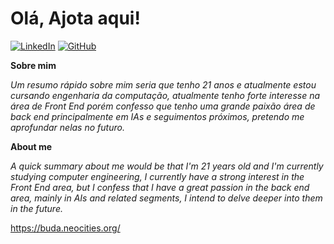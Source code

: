 # **Olá, Ajota aqui!**

[![LinkedIn](https://img.shields.io/badge/Linkedin-%8A2BE2.svg?style=for-the-badge&logo=linkedin&logoColor=black)](https://www.linkedin.com/in/alex-amorim-6309131b4/)
[![GitHub](https://img.shields.io/badge/GitHub-%8A2BE2?style=for-the-badge&logo=github&logoColor=black)](https://github.com/AjotaYabuki)

**Sobre mim**

*Um resumo rápido sobre mim seria que tenho 21 anos e atualmente estou cursando engenharia da computação, atualmente tenho forte interesse na área de Front End porém confesso que tenho uma grande paixão área de back end principalmente em IAs e seguimentos próximos, pretendo me aprofundar nelas no futuro.*

**About me**

*A quick summary about me would be that I'm 21 years old and I'm currently studying computer engineering, I currently have a strong interest in the Front End area, but I confess that I have a great passion in the back end area, mainly in AIs and related segments, I intend to delve deeper into them in the future.*

https://buda.neocities.org/


